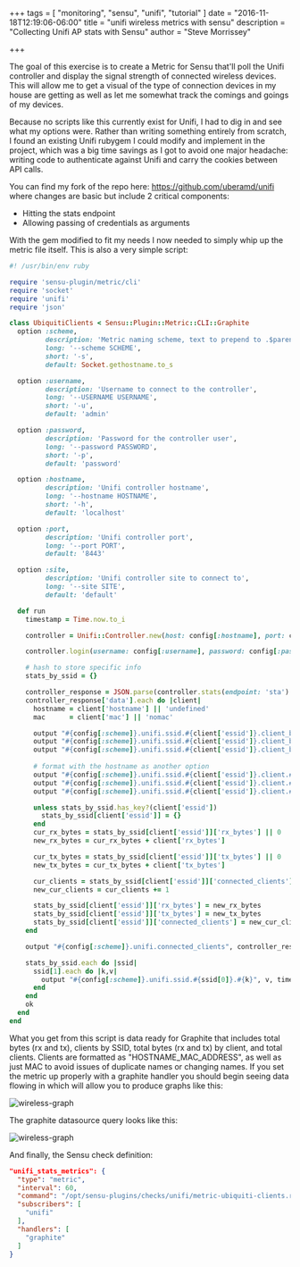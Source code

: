 +++
tags = [
  "monitoring",
  "sensu",
  "unifi",
  "tutorial"
]
date = "2016-11-18T12:19:06-06:00"
title = "unifi wireless metrics with sensu"
description = "Collecting Unifi AP stats with Sensu"
author = "Steve Morrissey"

+++

The goal of this exercise is to create a Metric for Sensu that'll poll the Unifi controller and display the signal strength of connected wireless devices. This will allow me to get a visual of the type of connection devices in my house are getting as well as let me somewhat track the comings and goings of my devices. 


Because no scripts like this currently exist for Unifi, I had to dig in and see what my options were. Rather than writing something entirely from scratch, I found an existing Unifi rubygem I could modify and implement in the project, which was a big time savings as I got to avoid one major headache: writing code to authenticate against Unifi and carry the cookies between API calls. 


You can find my fork of the repo here: https://github.com/uberamd/unifi where changes are basic but include 2 critical components:

 * Hitting the stats endpoint
 * Allowing passing of credentials as arguments

With the gem modified to fit my needs I now needed to simply whip up the metric file itself. This is also a very simple script: 

```ruby
#! /usr/bin/env ruby

require 'sensu-plugin/metric/cli'
require 'socket'
require 'unifi'
require 'json'

class UbiquitiClients < Sensu::Plugin::Metric::CLI::Graphite
  option :scheme,
         description: 'Metric naming scheme, text to prepend to .$parent.$child',
         long: '--scheme SCHEME',
         short: '-s',
         default: Socket.gethostname.to_s

  option :username,
         description: 'Username to connect to the controller',
         long: '--USERNAME USERNAME',
         short: '-u',
         default: 'admin'

  option :password,
         description: 'Password for the controller user',
         long: '--password PASSWORD',
         short: '-p',
         default: 'password'

  option :hostname,
         description: 'Unifi controller hostname',
         long: '--hostname HOSTNAME',
         short: '-h',
         default: 'localhost'

  option :port,
         description: 'Unifi controller port',
         long: '--port PORT',
         default: '8443'

  option :site,
         description: 'Unifi controller site to connect to',
         long: '--site SITE',
         default: 'default'

  def run
    timestamp = Time.now.to_i

    controller = Unifi::Controller.new(host: config[:hostname], port: config[:port], site: config[:site])

    controller.login(username: config[:username], password: config[:password])

    # hash to store specific info
    stats_by_ssid = {}

    controller_response = JSON.parse(controller.stats(endpoint: 'sta').body)
    controller_response['data'].each do |client|
      hostname = client['hostname'] || 'undefined'
      mac      = client['mac'] || 'nomac'

      output "#{config[:scheme]}.unifi.ssid.#{client['essid']}.client_by_mac.#{mac}.rx_bytes", client['rx_bytes'], timestamp
      output "#{config[:scheme]}.unifi.ssid.#{client['essid']}.client_by_mac.#{mac}.tx_bytes", client['tx_bytes'], timestamp
      output "#{config[:scheme]}.unifi.ssid.#{client['essid']}.client_by_mac.#{mac}.signal", client['signal'], timestamp
      
      # format with the hostname as another option
      output "#{config[:scheme]}.unifi.ssid.#{client['essid']}.client.#{hostname}_#{mac}.rx_bytes", client['rx_bytes'], timestamp
      output "#{config[:scheme]}.unifi.ssid.#{client['essid']}.client.#{hostname}_#{mac}.tx_bytes", client['tx_bytes'], timestamp
      output "#{config[:scheme]}.unifi.ssid.#{client['essid']}.client.#{hostname}_#{mac}.signal", client['signal'], timestamp

      unless stats_by_ssid.has_key?(client['essid'])
        stats_by_ssid[client['essid']] = {}
      end
      cur_rx_bytes = stats_by_ssid[client['essid']]['rx_bytes'] || 0
      new_rx_bytes = cur_rx_bytes + client['rx_bytes']

      cur_tx_bytes = stats_by_ssid[client['essid']]['tx_bytes'] || 0
      new_tx_bytes = cur_tx_bytes + client['tx_bytes']

      cur_clients = stats_by_ssid[client['essid']]['connected_clients'] || 0
      new_cur_clients = cur_clients += 1

      stats_by_ssid[client['essid']]['rx_bytes'] = new_rx_bytes
      stats_by_ssid[client['essid']]['tx_bytes'] = new_tx_bytes
      stats_by_ssid[client['essid']]['connected_clients'] = new_cur_clients
    end

    output "#{config[:scheme]}.unifi.connected_clients", controller_response['data'].count, timestamp

    stats_by_ssid.each do |ssid|
      ssid[1].each do |k,v|
        output "#{config[:scheme]}.unifi.ssid.#{ssid[0]}.#{k}", v, timestamp
      end
    end
    ok
  end
end
```

What you get from this script is data ready for Graphite that includes total bytes (rx and tx), clients by SSID, total bytes (rx and tx) by client, and total clients. Clients are formatted as "HOSTNAME_MAC_ADDRESS", as well as just MAC to avoid issues of duplicate names or changing names. If you set the metric up properly with a graphite handler you should begin seeing data flowing in which will allow you to produce graphs like this:

![wireless-graph](/img/unifi-wireless-1.png)

The graphite datasource query looks like this:

![wireless-graph](/img/unifi-wireless-2.png)

And finally, the Sensu check definition:

```json
"unifi_stats_metrics": {
  "type": "metric",
  "interval": 60,
  "command": "/opt/sensu-plugins/checks/unifi/metric-ubiquiti-clients.rb -h unifi.mydomain.local -p SOMEPASSHERE",
  "subscribers": [
    "unifi"
  ],
  "handlers": [
    "graphite"
  ]
}
```
